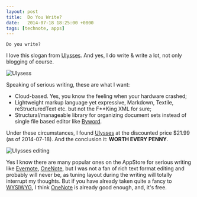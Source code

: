 ```yaml
---
layout: post
title:  Do You Write?
date:   2014-07-18 18:25:00 +0800
tags: [technote, apps]
---
```


	Do you write?

I love this slogan from [Ulysses](http://www.ulyssesapp.com/). And yes, I do write & write a lot, not only blogging of course.

![Ulysess](http://www.ulyssesapp.com/img/screens/mac/Universal-Mac.png "Ulysess")

Speaking of serious writing, these are what I want:

* Cloud-based. Yes, you know the feeling when your hardware crashed;
* Lightweight markup language yet expressive, Markdown, Textile, reStructuredText etc. but not the F**King XML for sure;
* Structural/manageable library for organizing document sets instead of single file based editor like [Byword](http://bywordapp.com/).

Under these circumstances, I found [Ulysses](http://www.ulyssesapp.com/) at the discounted price $21.99 (as of 2014-07-18). And the conclusion it: **WORTH EVERY PENNY**.

![Ulysses editing](http://www.ulyssesapp.com/img/screens/mac/Minimal-overlay-02.png "Ulysses editing")

Yes I know there are many popular ones on the AppStore for serious writing like [Evernote](https://evernote.com), [OneNote](http://www.onenote.com/), but I was not a fan of rich text format editing and probably will never be, as tuning layout during the writing will totally interrupt my thoughts. But if you have already taken quite a fancy to [WYSIWYG](http://en.wikipedia.org/wiki/WYSIWYG), I think [OneNote](http://www.onenote.com/) is already good enough, and, it's free.
